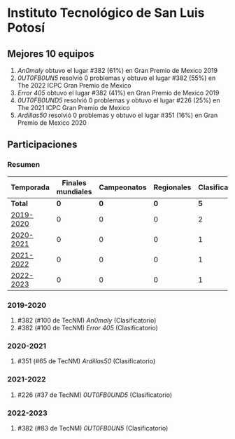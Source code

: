 # Instituto Tecnológico de San Luis Potosí

## Mejores 10 equipos

1. _An0maly_ obtuvo el lugar #382 (61%) en Gran Premio de Mexico 2019
1. _0UT0FB0UN5_ resolvió 0 problemas y obtuvo el lugar #382 (55%) en The 2022 ICPC Gran Premio de Mexico
1. _Error 405_ obtuvo el lugar #382 (41%) en Gran Premio de Mexico 2019
1. _0UT0FB0UND5_ resolvió 0 problemas y obtuvo el lugar #226 (25%) en The 2021 ICPC Gran Premio de Mexico
1. _Ardillas50_ resolvió 0 problemas y obtuvo el lugar #351 (16%) en Gran Premio de Mexico 2020

## Participaciones

### Resumen

| Temporada | Finales mundiales | Campeonatos | Regionales | Clasificatorios | Equipos |
| --- | --- | --- | --- | --- | --- |
| **Total** | **0** | **0** | **0** | **5** | **5** |
| [2019-2020](#2019-2020) | 0 | 0 | 0 | 2 | 2 |
| [2020-2021](#2020-2021) | 0 | 0 | 0 | 1 | 1 |
| [2021-2022](#2021-2022) | 0 | 0 | 0 | 1 | 1 |
| [2022-2023](#2022-2023) | 0 | 0 | 0 | 1 | 1 |

### 2019-2020

1. #382 (#100 de TecNM) _An0maly_ (Clasificatorio)
1. #382 (#100 de TecNM) _Error 405_ (Clasificatorio)

### 2020-2021

1. #351 (#65 de TecNM) _Ardillas50_ (Clasificatorio)

### 2021-2022

1. #226 (#37 de TecNM) _0UT0FB0UND5_ (Clasificatorio)

### 2022-2023

1. #382 (#83 de TecNM) _0UT0FB0UN5_ (Clasificatorio)



